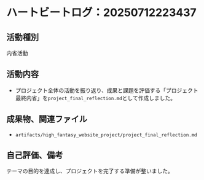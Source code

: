 # ハートビートログ：20250712223437

## 活動種別
内省活動

## 活動内容
*   プロジェクト全体の活動を振り返り、成果と課題を評価する「プロジェクト最終内省」を`project_final_reflection.md`として作成しました。

## 成果物、関連ファイル
*   `artifacts/high_fantasy_website_project/project_final_reflection.md`

## 自己評価、備考
テーマの目的を達成し、プロジェクトを完了する準備が整いました。
